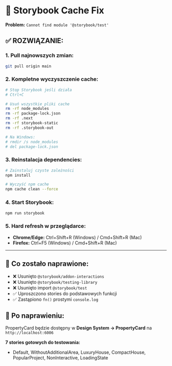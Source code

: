 # 🔧 Storybook Cache Fix

**Problem:** `Cannot find module '@storybook/test'`

## ✅ ROZWIĄZANIE:

### 1. **Pull najnowszych zmian:**
```bash
git pull origin main
```

### 2. **Kompletne wyczyszczenie cache:**
```bash
# Stop Storybook jeśli działa
# Ctrl+C

# Usuń wszystkie pliki cache
rm -rf node_modules
rm -rf package-lock.json
rm -rf .next
rm -rf storybook-static
rm -rf .storybook-out

# Na Windows:
# rmdir /s node_modules
# del package-lock.json
```

### 3. **Reinstalacja dependencies:**
```bash
# Zainstaluj czyste zależności
npm install

# Wyczyść npm cache
npm cache clean --force
```

### 4. **Start Storybook:**
```bash
npm run storybook
```

### 5. **Hard refresh w przeglądarce:**
- **Chrome/Edge:** Ctrl+Shift+R (Windows) / Cmd+Shift+R (Mac)
- **Firefox:** Ctrl+F5 (Windows) / Cmd+Shift+R (Mac)

---

## 🎯 Co zostało naprawione:

- ❌ Usunięto `@storybook/addon-interactions` 
- ❌ Usunięto `@storybook/testing-library`
- ❌ Usunięto import `@storybook/test`
- ✅ Uproszczono stories do podstawowych funkcji
- ✅ Zastąpiono `fn()` prostymi `console.log`

## 🚀 Po naprawieniu:

PropertyCard będzie dostępny w **Design System → PropertyCard** na `http://localhost:6006`

**7 stories gotowych do testowania:**
- Default, WithoutAdditionalArea, LuxuryHouse, CompactHouse, PopularProject, NonInteractive, LoadingState
